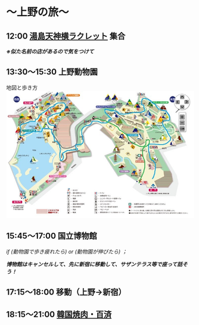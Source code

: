 # 〜上野の旅〜

## 12:00 [湯島天神横ラクレット](https://raclette.jp/shop2.php) 集合
***※似た名前の店があるので気をつけて***

## 13:30〜15:30 上野動物園
地図と歩き方  
![地図と歩き方](IMG_0118.jpeg)

## 15:45〜17:00 国立博物館

_if (動物園で歩き疲れたら) or (動物園が伸びたら) ；_
　　
  
  
 ***博物館はキャンセルして、先に新宿に移動して、サザンテラス等で座って話そう！***


## 17:15〜18:00 移動（上野→新宿）

## 18:15〜21:00 [韓国焼肉・百済](https://www.google.com/url?q=https://s.tabelog.com/tokyo/A1304/A130401/13041882&sa=U&sqi=2&ved=2ahUKEwiuw93X6vCGAxUGhq8BHQ39CqcQFnoECA4QAQ&usg=AOvVaw3fB9WUQzeYIx28GfEQMG91)
